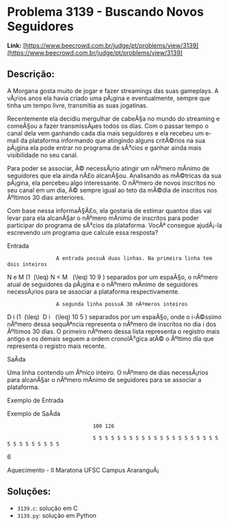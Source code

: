 # Problema 3139 - Buscando Novos Seguidores

**Link:** [https://www.beecrowd.com.br/judge/pt/problems/view/3139](https://www.beecrowd.com.br/judge/pt/problems/view/3139)

## Descrição:
A Morgana gosta muito de jogar e fazer streamings das suas gameplays. A vÃ¡rios anos ela havia criado uma pÃ¡gina e eventualmente, sempre que tinha um tempo livre, transmitia as suas jogatinas.


Recentemente ela decidiu mergulhar de cabeÃ§a no mundo do streaming e comeÃ§ou a fazer transmissÃµes todos os dias. Com o passar tempo o canal dela vem ganhando cada dia mais seguidores e ela recebeu um e-mail da plataforma informando que atingindo alguns critÃ©rios na sua pÃ¡gina ela pode entrar no programa de sÃ³cios e ganhar ainda mais visibilidade no seu canal.


Para poder se associar, Ã© necessÃ¡rio atingir um nÃºmero mÃ­nimo de seguidores que ela ainda nÃ£o alcanÃ§ou. Analisando as mÃ©tricas da sua pÃ¡gina, ela percebeu algo interessante. O nÃºmero de novos inscritos no seu canal em um dia, Ã© sempre igual ao teto da mÃ©dia de inscritos nos Ãºltimos 30 dias anteriores.


Com base nessa informaÃ§Ã£o, ela gostaria de estimar quantos dias vai levar para ela alcanÃ§ar o nÃºmero mÃ­nimo de inscritos para poder participar do programa de sÃ³cios da plataforma. VocÃª consegue ajudÃ¡-la escrevendo um programa que calcule essa resposta?




Entrada





                    A entrada possuÃ­ duas linhas. Na primeira linha tem dois inteiros 
N
 e 
M
 (1 
\(\leq\) 
N
 < 
M
 
\(\leq\) 10
9
) separados por um espaÃ§o, o nÃºmero atual de seguidores da pÃ¡gina e o nÃºmero mÃ­nimo de seguidores necessÃ¡rios para se associar a plataforma respectivamente.





                    A segunda linha possuÃ­ 30 nÃºmeros inteiros 
D
i
 (1 
\(\leq\) 
D
i
 
\(\leq\) 10
5
) separados por um espaÃ§o, onde o i-Ã©ssimo nÃºmero dessa sequÃªncia representa o nÃºmero de inscritos no dia i dos Ãºltimos 30 dias. O primeiro nÃºmero dessa lista representa o registro mais antigo e os demais seguem a ordem cronolÃ³gica atÃ© o Ãºltimo dia que representa o registro mais recente.






SaÃ­da




Uma linha contendo um Ãºnico inteiro. O nÃºmero de dias necessÃ¡rios para alcanÃ§ar o nÃºmero mÃ­nimo de seguidores para se associar a plataforma.












Exemplo de Entrada


Exemplo de SaÃ­da













                                100 126

                                5 5 5 5 5 5 5 5 5 5 5 5 5 5 5 5 5 5 5 5 5 5 5 5 5 5 5 5 5 5
                            






6












Aquecimento - II Maratona UFSC Campus AraranguÃ¡

## Soluções:
- `3139.c`: solução em C
- `3139.py`: solução em Python
